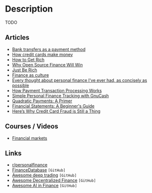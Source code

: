 # Description

TODO


## Articles

- [Bank transfers as a payment method](https://bam.kalzumeus.com/archive/bank-transfers-as-a-payment-method/)
- [How credit cards make money](https://bam.kalzumeus.com/archive/how-credit-cards-make-money/)
- [How to Get Rich](https://nav.al/rich)
- [Why Open Source Finance Will Win](https://medium.com/balance-io/why-open-source-finance-will-win-a1f3a61544c2)
- [Just Be Rich](https://keenen.xyz/just-be-rich/)
- [Finance as culture](https://luttig.substack.com/p/finance-as-culture)
- [Every thought about personal finance I've ever had, as concisely as possible](https://blog.aadilali.com/posts/personal-finance.html)
- [How Payment Transaction Processing Works](https://blog.privacy.com/how-payment-transactions-work/)
- [Simple Personal Finance Tracking with GnuCash](https://www.csun.io/2020/05/17/gnucash-finance.html)
- [Quadratic Payments: A Primer](https://vitalik.ca/general/2019/12/07/quadratic.html)
- [Financial Statements: A Beginner's Guide](https://www.causal.app/blog/whats-a-financial-statement)
- [Here’s Why Credit Card Fraud is Still a Thing](https://krebsonsecurity.com/2020/07/heres-why-credit-card-fraud-is-still-a-thing/)


## Courses / Videos

- [Financial markets](https://www.coursera.org/learn/financial-markets-global)


## Links

- [r/personalfinance](https://www.reddit.com/r/personalfinance/wiki/index)
- [FinanceDatabase](https://github.com/JerBouma/FinanceDatabase) `[GitHub]`
- [Awesome deep trading](https://github.com/cbailes/awesome-deep-trading) `[GitHub]`
- [Awesome Decentralized Finance](https://github.com/ong/awesome-decentralized-finance) `[GitHub]`
- [Awesome AI in Finance](https://github.com/georgezouq/awesome-ai-in-finance) `[GitHub]`
